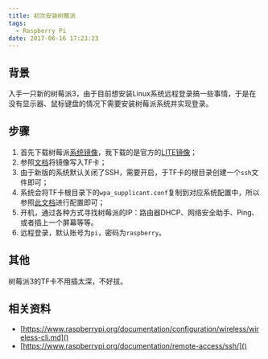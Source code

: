 ```yaml
---
title: 初次安装树莓派
tags:
  - Raspberry Pi
date: 2017-06-16 17:23:23
---
```



## 背景

入手一只新的树莓派3，由于目前想安装Linux系统远程登录搞一些事情，于是在没有显示器、鼠标键盘的情况下需要安装树莓派系统并实现登录。

<!-- more -->

## 步骤

1. 首先下载树莓派[系统镜像](https://www.raspberrypi.org/downloads/)，我下载的是官方的[LITE镜像](https://downloads.raspberrypi.org/raspbian_lite_latest)；
2. 参照[文档](https://www.raspberrypi.org/documentation/installation/installing-images/)将镜像写入TF卡；
3. 由于新版的系统默认关闭了SSH，需要开启，于TF卡的根目录创建一个`ssh`文件即可；
4. 系统会将TF卡根目录下的`wpa_supplicant.conf`复制到对应系统配置中，所以参照[此文档](https://www.raspberrypi.org/documentation/configuration/wireless/wireless-cli.md)进行配置即可；
5. 开机，通过各种方式寻找树莓派的IP：路由器DHCP、网络安全助手、Ping、或者插上一个屏幕等等。
6. 远程登录，默认账号为`pi`，密码为`raspberry`。

## 其他

树莓派3的TF卡不用插太深，不好拔。

## 相关资料
- [https://www.raspberrypi.org/documentation/configuration/wireless/wireless-cli.md]()
- [https://www.raspberrypi.org/documentation/remote-access/ssh/]()